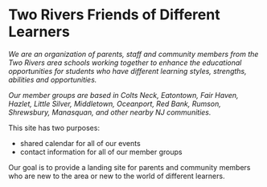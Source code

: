 # Two Rivers Friends of Different Learners

*We are an organization of parents, staff and community members from the Two Rivers area schools working together to enhance the educational opportunities for students who have different learning styles, strengths, abilities and opportunities.*

*Our member groups are based in Colts Neck, Eatontown, Fair Haven, Hazlet, Little Silver, Middletown, Oceanport, Red Bank, Rumson, Shrewsbury, Manasquan, and other nearby NJ communities.*


This site has two purposes: 

* shared calendar for all of our events
* contact information for all of our member groups

Our goal is to provide a landing site for parents and community members who are new to the area or new to the world of different learners.



